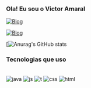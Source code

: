 ### Ola! Eu sou o Victor Amaral
[![Blog](https://img.shields.io/badge/Instagram-E4405F?style=for-the-badge&logo=instagram&logoColor=white)](https://www.instagram.com/vamaral_/)

[![Blog](    https://img.shields.io/badge/LinkedIn-0077B5?style=for-the-badge&logo=linkedin&logoColor=white)](https://www.linkedin.com/in/victor-amaral-484a39337/)

[![Anurag's GitHub stats](https://github-readme-stats.vercel.app/api?username=Vamarall&show_icons=true&theme=transparent)

### Tecnologias que uso


<div style="display: inline_block"><br>
  <img align="center" alt="java" src="https://img.shields.io/badge/Java-ED8B00?style=for-the-badge&logo=openjdk&logoColor=white" />

  <img align="center" alt="js" src="https://img.shields.io/badge/JavaScript-F7DF1E?style=for-the-badge&logo=javascript&logoColor=black" />
  <img align="center" alt="t" src="https://img.shields.io/badge/C-00599C?style=for-the-badge&logo=c&logoColor=white" />
  <img align="center" alt="css" src="https://img.shields.io/badge/CSS-239120?&style=for-the-badge&logo=css3&logoColor=white" />
   <img align="center" alt="html" src="https://img.shields.io/badge/HTML5-E34F26?style=for-the-badge&logo=html5&logoColor=white" />

</div>










